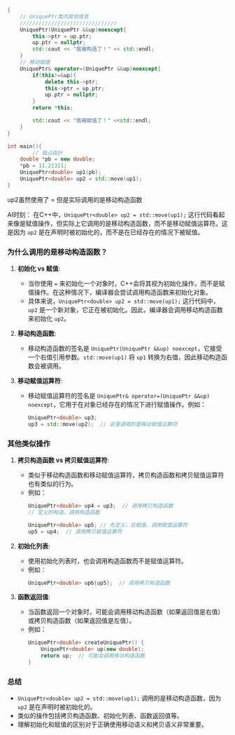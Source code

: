 ```cpp
{
	// UniquePtr类内其他信息
	///////////////////////////////
    UniquePtr(UniquePtr &&up)noexcept{
        this->ptr = up.ptr;
        up.ptr = nullptr;
        std::cout << "我被构造了！" << std::endl;
    }
    // 移动赋值
    UniquePtr& operator=(UniquePtr &&up)noexcept{
        if(this!=&up){
            delete this->ptr;
            this->ptr = up.ptr;
            up.ptr = nullptr;
        }
        return *this;

        std::cout << "我被赋值了！" <<std::endl;
    }
}

int main(){
	    // 独占指针
    double *pb = new double;
    *pb = 11.21311;
    UniquePtr<double> up1(pb);
    UniquePtr<double> up2 = std::move(up1);
}
```
up2虽然使用了 = 但是实际调用的是移动构造函数


AI时刻：
在C++中，`UniquePtr<double> up2 = std::move(up1);` 这行代码看起来像是赋值操作，但实际上它调用的是移动构造函数，而不是移动赋值运算符。这是因为 `up2` 是在声明时被初始化的，而不是在已经存在的情况下被赋值。

### 为什么调用的是移动构造函数？

1. **初始化 vs 赋值**:
   - 当你使用 `=` 来初始化一个对象时，C++会将其视为初始化操作，而不是赋值操作。在这种情况下，编译器会尝试调用构造函数来初始化对象。
   - 具体来说，`UniquePtr<double> up2 = std::move(up1);` 这行代码中，`up2` 是一个新对象，它正在被初始化。因此，编译器会调用移动构造函数来初始化 `up2`。

2. **移动构造函数**:
   - 移动构造函数的签名是 `UniquePtr(UniquePtr &&up) noexcept`，它接受一个右值引用参数。`std::move(up1)` 将 `up1` 转换为右值，因此移动构造函数会被调用。

3. **移动赋值运算符**:
   - 移动赋值运算符的签名是 `UniquePtr& operator=(UniquePtr &&up) noexcept`，它用于在对象已经存在的情况下进行赋值操作。例如：
     ```cpp
     UniquePtr<double> up3;
     up3 = std::move(up2);  // 这里调用的是移动赋值运算符
     ```

### 其他类似操作

1. **拷贝构造函数 vs 拷贝赋值运算符**:
   - 类似于移动构造函数和移动赋值运算符，拷贝构造函数和拷贝赋值运算符也有类似的行为。
   - 例如：
     ```cpp
     UniquePtr<double> up4 = up3;  // 调用拷贝构造函数
     // 定义时构造，调用构造函数
     
     UniquePtr<double> up5; // 先定义，后赋值，调用赋值运算符
     up5 = up4;  // 调用拷贝赋值运算符
     ```

2. **初始化列表**:
   - 使用初始化列表时，也会调用构造函数而不是赋值运算符。
   - 例如：
     ```cpp
     UniquePtr<double> up6{up5};  // 调用拷贝构造函数
     ```

3. **函数返回值**:
   - 当函数返回一个对象时，可能会调用移动构造函数（如果返回值是右值）或拷贝构造函数（如果返回值是左值）。
   - 例如：
     ```cpp
     UniquePtr<double> createUniquePtr() {
         UniquePtr<double> up(new double);
         return up;  // 可能会调用移动构造函数
     }
     ```

### 总结

- `UniquePtr<double> up2 = std::move(up1);` 调用的是移动构造函数，因为 `up2` 是在声明时被初始化的。
- 类似的操作包括拷贝构造函数、初始化列表、函数返回值等。
- 理解初始化和赋值的区别对于正确使用移动语义和拷贝语义非常重要。